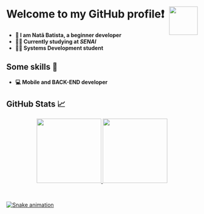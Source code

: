 <h1>Welcome to my GitHub profile❗<img height="75" align="right" src="https://i.pinimg.com/originals/44/9c/17/449c175588d56442fd162990ac428759.gif"/></h1>
<ul>
  <li><b>👋 I am Natã Batista, a beginner developer</b></li>
  <li><b>👨‍🎓 Currently studying at <i>SENAI</i></b></li>
  <li><b>👨‍💻 Systems Development student</b></li>
</ul>
<h2>Some skills 🎯</h2>
<ul>
  <li><b>💻 Mobile and BACK-END developer</b></li>
 </ul>
 <h2>GitHub Stats 📈</h2>
<div align="center">
  <a href="https://github.com/batista29">
  <img height="170em" src="https://github-readme-stats.vercel.app/api?username=batista29&show_icons=true&theme=dark&include_all_commits=true&count_private=true"/>
  <img height="170em" src="https://github-readme-stats.vercel.app/api/top-langs/?username=batista29&layout=compact&langs_count=7&theme=dark"/>
</div>
  </br>
  
  ##
 
<div> 
 
  ![Snake animation](https://github.com/batista29/batista29/blob/output/github-contribution-grid-snake.svg)
 
</div>
